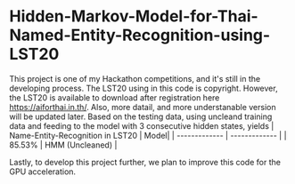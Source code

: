 # Hidden-Markov-Model-for-Thai-Named-Entity-Recognition-using-LST20

This project is one of my Hackathon competitions, and it's still in the developing process. 
The LST20 using in this code is copyright. However, the LST20 is available to download after registration here https://aiforthai.in.th/.
Also, more datail, and more understanable version will be updated later. Based on the testing data, using uncleand training data and feeding to the model with 3 
consecutive hidden states, yields 
| Name-Entity-Recognition in LST20 | Model|
| ------------- | ------------- |
|     85.53% | HMM (Uncleaned)  |
                              
Lastly, to develop this project further, we plan to improve this code for the GPU acceleration.                                             
